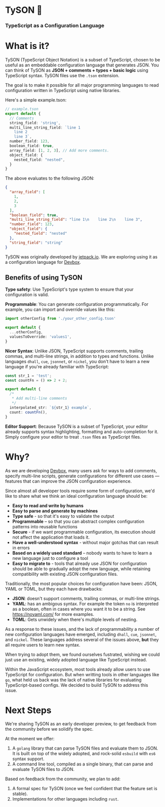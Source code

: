 # TySON 🥊
### TypeScript as a Configuration Language

# What is it?
TySON (TypeScript Object Notation) is a subset of TypeScript, chosen to be useful as an embeddable configuration
language that generates JSON.
You can think of TySON as **JSON + comments + types + basic logic** using
TypeScript syntax. TySON files use the `.tson` extension.

The goal is to make it possible for all major programming languages to read
configuration written in TypeScript using native libraries.

Here's a simple example.tson:

```typescript
// example.tson
export default {
  // Comments
  string_field: 'string',
  multi_line_string_field: `line 1
    line 2
    line 3`,
  number_field: 123,
  boolean_field: true,
  array_field: [1, 2, 3], // Add more comments.
  object_field: {
    nested_field: "nested",
  }
}
```

The above evaluates to the following JSON:

```json
{
  "array_field": [
    1,
    2,
    3
  ],
  "boolean_field": true,
  "multi_line_string_field": "line 1\n    line 2\n    line 3",
  "number_field": 123,
  "object_field": {
    "nested_field": "nested"
  },
  "string_field": "string"
}
```

TySON was originally developed by [jetpack.io](https://www.jetpack.io). We are exploring 
using it as a configuration language for [Devbox](https://github.com/jetpack-io/devbox).

## Benefits of using TySON
**Type safety**: Use TypeScript's type system to ensure that your configuration is valid. 

**Programmable**: You can generate configuration programmatically. 
For example, you can import and override values like this:
  
```typescript
import otherConfig from './your_other_config.tson'

export default {
  ...otherConfig,
  valuesToOverride: 'values1',
}
```

**Nicer Syntax**: Unlike JSON, TypeScript supports comments, trailing commas, 
and multi-line strings, in addition to types and functions. Unlike languages 
`dhall`, `cue`, `jsonnet`, or `nickel`, you don't have to learn a new language 
if you're already familiar with TypeScript:

```typescript
const str_1 = 'test';
const countFn = () => 2 + 2;

export default {
  /*
   * Add multi-line comments
   */
  interpolated_str: `${str_1} example`,
  count: countFn(),
}
```

**Editor Support**: Because TySON is a subset of TypeScript, your editor already 
supports syntax highlighting, formatting and auto-completion for it. 
Simply configure your editor to treat `.tson` files as TypeScript files.


# Why?
As we are developing [Devbox](https://github.com/jetpack-io/devbox), many users ask 
for ways to add comments, specify multi-line scripts, generate configurations for 
different use cases — features that can improve the JSON configuration experience. 

Since almost all developer tools require some form of configuration, we'd like to share
what we think an ideal configuration language should be:
+ **Easy to read and write by humans**
+ **Easy to parse and generate by machines**
+ **Type safe** - so that it's easy to validate the output
+ **Programmable** – so that you can abstract complex configuration patterns
  into reusable functions
+ **Secure** - if we want programmable configuration, its execution should
  not affect the application that loads it.
+ **Have a well-understood syntax** - without major gotchas that can result in errors
+ **Based on a widely used standard** – nobody wants to have to learn a new
  language just to configure a tool
+ **Easy to migrate to** - tools that already use JSON for configuration should
  be able to gradually adopt the new language, while retaining compatibility
  with existing JSON configuration files.

Traditionally, the most popular choices for configuration have been: JSON, YAML
or TOML, but they each have drawbacks:
+ **JSON**: doesn't support comments, trailing commas, or multi-line strings.
+ **YAML**: has an ambigous syntax. For example the token `no` is interpreted
  as a boolean, often in cases where you want it to be a string. See
  https://noyaml.com/ for more examples.
+ **TOML**: Gets unwidely when there's multiple levels of nesting.

As a response to these issues, and the lack of programmability a number of new configuration languages have emerged, including `dhall`, `cue`, `jsonnet`, and
`nickel`. These languages address several of the issues above, **but** they all
require users to learn new syntax.

When trying to adopt them, we found ourselves fustrated, wishing we could just
use an existing, widely adopted language like TypeScript instead.

Within the JavaScript ecosystem, most tools already allow users to use TypeScript
for configuration. But when writting tools in other languages like `go`, what held
us back was the lack of native libraries for evaluating TypeScript-based
configs. We decided to build TySON to address this issue.

# Next Steps
We're sharing TySON as an early developer preview, to get feedback from the
community before we solidify the spec.

At the moment we offer:
1. A `golang` library that can parse TySON files and evaluate them to JSON.
   It is built on top of the widely adopted, and rock-solid `esbuild` with `es6`
   syntax support.
3. A command line tool, compiled as a single binary, that can parse and
   evaluate TySON files to JSON.

Based on feedback from the community, we plan to add:
1. A formal spec for TySON (once we feel confident that the feature set is stable).
2. Implementations for other languages including `rust`.

